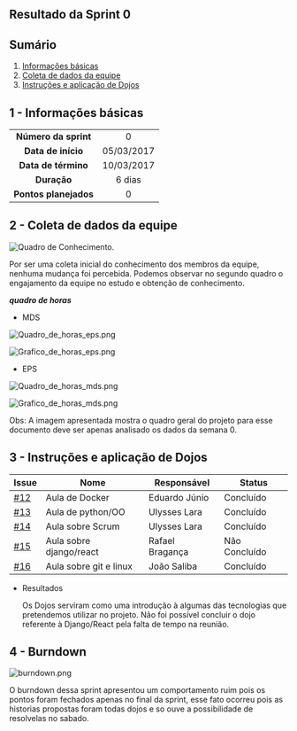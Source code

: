 ## Resultado da Sprint 0

## Sumário

1. [Informações básicas](#1---informações-básicas)
1. [Coleta de dados da equipe](#2---coleta-de-dados-da-equipe)
1. [Instruções e aplicação de Dojos](#3---instruções-e-aplicação-de-dojos)

## 1 - Informações básicas

| | |
|:--:|:--:|
|**Número da sprint**|0|
|**Data de início**|05/03/2017|
|**Data de término**|10/03/2017|
|**Duração**|6 dias|
|**Pontos planejados**|0|

## 2 - Coleta de dados da equipe

![Quadro de Conhecimento.](https://github.com/fga-gpp-mds/2018.1_Gestao_de_Internacoes_Cirurgicas_GIC/blob/docs/docs/documentos/imagens/sprint0/conhecimento_Inicial.png)


Por ser uma coleta inicial do conhecimento dos membros da equipe, nenhuma mudança foi percebida. Podemos observar no segundo quadro o engajamento da equipe no estudo e obtenção de conhecimento.

***quadro de horas***

* MDS

![Quadro_de_horas_eps.png](https://github.com/fga-gpp-mds/2018.1_Gerencia_mais/blob/is69_Organizar_documenta%C3%A7%C3%A3o_das_sprints/docs/documentos/imagens/horas_trabalhadas/horas_eps.png)

![Grafico_de_horas_eps.png](https://github.com/fga-gpp-mds/2018.1_Gerencia_mais/blob/is69_Organizar_documenta%C3%A7%C3%A3o_das_sprints/docs/documentos/imagens/horas_trabalhadas/grafico_eps.png)

* EPS

![Quadro_de_horas_mds.png](https://github.com/fga-gpp-mds/2018.1_Gerencia_mais/blob/is69_Organizar_documenta%C3%A7%C3%A3o_das_sprints/docs/documentos/imagens/horas_trabalhadas/horas_mds.png)

![Grafico_de_horas_mds.png](https://github.com/fga-gpp-mds/2018.1_Gerencia_mais/blob/is69_Organizar_documenta%C3%A7%C3%A3o_das_sprints/docs/documentos/imagens/horas_trabalhadas/grafico_mds.png)

Obs: A imagem apresentada mostra o quadro geral do projeto para esse documento deve ser apenas analisado os dados da semana 0.

## 3 - Instruções e aplicação de Dojos



|Issue|Nome|Responsável|Status|
|----|-----|------------------|-----|
|[#12](https://github.com/fga-gpp-mds/2018.1-Grupo9/issues/12)|Aula de Docker|Eduardo Júnio|Concluído|
|[#13](https://github.com/fga-gpp-mds/2018.1-Grupo9/issues/13)|Aula de python/OO|Ulysses Lara|Concluído|
|[#14](https://github.com/fga-gpp-mds/2018.1-Grupo9/issues/14)|Aula sobre Scrum|Ulysses Lara|Concluído|
|[#15](https://github.com/fga-gpp-mds/2018.1-Grupo9/issues/15)|Aula sobre django/react|Rafael Bragança|Não Concluído|
|[#16](https://github.com/fga-gpp-mds/2018.1-Grupo9/issues/16)|Aula sobre git e linux|João Saliba|Concluído|

* Resultados

  Os Dojos serviram como uma introdução à algumas das tecnologias que pretendemos utilizar no projeto. Não foi possível concluir o dojo referente à Django/React pela falta de tempo na reunião.

## 4 - Burndown

![burndown.png](https://github.com/fga-gpp-mds/2018.1_Gerencia_mais/blob/is69_Organizar_documenta%C3%A7%C3%A3o_das_sprints/docs/documentos/imagens/sprint0/burndown.png)

O burndown dessa sprint apresentou um comportamento ruim pois os pontos foram fechados apenas no final da sprint, esse fato ocorreu pois as historias propostas foram todas dojos e so ouve a possibilidade de resolvelas no sabado.

